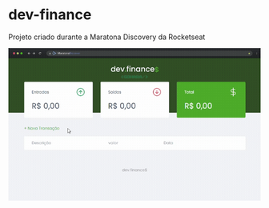 # dev-finance
Projeto criado durante a Maratona Discovery da Rocketseat

<p align="center">
  <a href="">
    <img src="assets/gravacao-de-tela.gif">
  </a>
</p>
